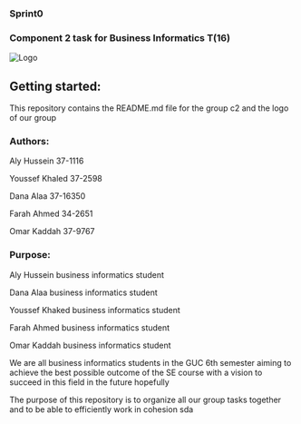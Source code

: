 ### Sprint0

### Component 2 task for Business Informatics T(16)

![Logo](http://c2gps.com/wp-content/uploads/2016/06/c2-675px.png)


## Getting started:

This repository contains the README.md file for the group c2 and the logo of our group


### Authors:

Aly Hussein 37-1116

Youssef Khaled 37-2598

Dana Alaa 37-16350

Farah Ahmed 34-2651

Omar Kaddah 37-9767


### Purpose:

Aly Hussein business informatics student 

Dana Alaa business informatics student 

Youssef Khaked business informatics student

Farah Ahmed business informatics student

Omar Kaddah business informatics student

We are all business informatics students in the GUC 6th semester aiming to achieve the best possible outcome of the SE course with a vision to succeed in this field in the future hopefully

The purpose of this repository is to organize all our group tasks together and to be able to efficiently work in cohesion 
sda
 
